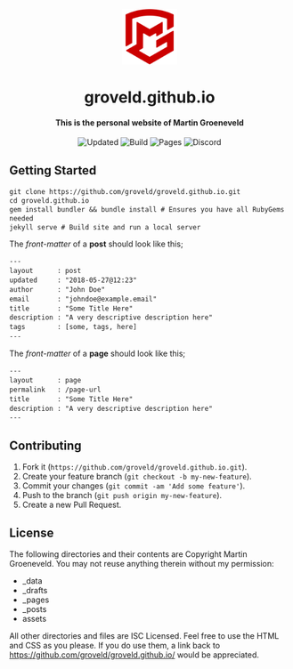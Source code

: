 <p align="center">
  <a href="https://www.groveld.com/">
    <img alt="Logo" src="assets/img/logo.svg" width="100px"/>
  </a>
</p>

<h1 align="center">
  groveld.github.io
</h1>

<h4 align="center">
  This is the personal website of Martin Groeneveld
</h4>

<p align="center">
  <img alt="Updated" src="https://img.shields.io/github/last-commit/groveld/groveld.github.io/main?label=Updated&style=flat-square">
  <img alt="Build" src="https://img.shields.io/github/actions/workflow/status/groveld/groveld.github.io/github-pages.yml?label=Build&style=flat-square">
  <img alt="Pages" src="https://img.shields.io/github/deployments/groveld/groveld.github.io/github-pages?label=Pages&style=flat-square">
  <img alt="Discord" src="https://img.shields.io/discord/412919788168413194?label=Discord&style=flat-square">
</p>

## Getting Started

```shell
git clone https://github.com/groveld/groveld.github.io.git
cd groveld.github.io
gem install bundler && bundle install # Ensures you have all RubyGems needed
jekyll serve # Build site and run a local server
```

The _front-matter_ of a **post** should look like this;

```txt
---
layout      : post
updated     : "2018-05-27@12:23"
author      : "John Doe"
email       : "johndoe@example.email"
title       : "Some Title Here"
description : "A very descriptive description here"
tags        : [some, tags, here]
---
```

The _front-matter_ of a **page** should look like this;

```txt
---
layout      : page
permalink   : /page-url
title       : "Some Title Here"
description : "A very descriptive description here"
---
```

## Contributing

1. Fork it (`https://github.com/groveld/groveld.github.io.git`).
2. Create your feature branch (`git checkout -b my-new-feature`).
3. Commit your changes (`git commit -am 'Add some feature'`).
4. Push to the branch (`git push origin my-new-feature`).
5. Create a new Pull Request.

## License

The following directories and their contents are Copyright Martin Groeneveld. You may not reuse anything therein without my permission:

- _data
- _drafts
- _pages
- _posts
- assets

All other directories and files are ISC Licensed. Feel free to use the HTML and CSS as you please. If you do use them, a link back to https://github.com/groveld/groveld.github.io/ would be appreciated.
